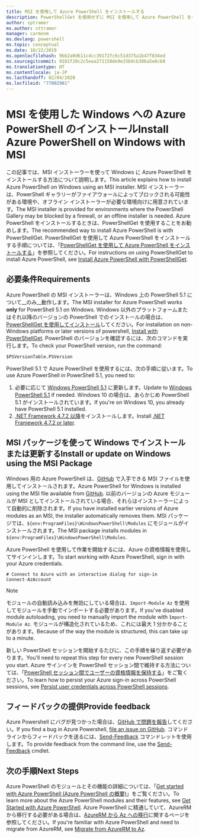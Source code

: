 ```yaml
---
title: MSI を使用して Azure PowerShell をインストールする
description: PowerShellGet を使用せずに MSI を使用して Azure PowerShell をインストールする方法
author: sptramer
ms.author: sttramer
manager: carmonm
ms.devlang: powershell
ms.topic: conceptual
ms.date: 10/22/2019
ms.openlocfilehash: 9bb2a0d611c4cc39172fc6c51d375a1b47f834ed
ms.sourcegitcommit: 9181f20c2c5eaa271150de9e25b9cb30ba5e6cb0
ms.translationtype: HT
ms.contentlocale: ja-JP
ms.lasthandoff: 02/04/2020
ms.locfileid: "77002981"
---
```

# <a name="install-azure-powershell-on-windows-with-msi"></a><span data-ttu-id="2aa6c-103">MSI を使用した Windows への Azure PowerShell のインストール</span><span class="sxs-lookup"><span data-stu-id="2aa6c-103">Install Azure PowerShell on Windows with MSI</span></span>

<span data-ttu-id="2aa6c-104">この記事では、MSI インストーラーを使って Windows に Azure PowerShell をインストールする方法について説明します。</span><span class="sxs-lookup"><span data-stu-id="2aa6c-104">This article explains how to install Azure PowerShell on Windows using an MSI installer.</span></span> <span data-ttu-id="2aa6c-105">MSI インストーラーは、PowerShell ギャラリーがファイアウォールによってブロックされる可能性がある環境や、オフライン インストーラーが必要な環境向けに用意されています。</span><span class="sxs-lookup"><span data-stu-id="2aa6c-105">The MSI installer is provided for environments where the PowerShell Gallery may be blocked by a firewall, or an offline installer is needed.</span></span> <span data-ttu-id="2aa6c-106">Azure PowerShell をインストールするときは、PowerShellGet を使用することをお勧めします。</span><span class="sxs-lookup"><span data-stu-id="2aa6c-106">The recommended way to install Azure PowerShell is with PowerShellGet.</span></span> <span data-ttu-id="2aa6c-107">PowerShellGet を使用して Azure PowerShell をインストールする手順については、「[PowerShellGet を使用して Azure PowerShell をインストールする](install-az-ps.md)」を参照してください。</span><span class="sxs-lookup"><span data-stu-id="2aa6c-107">For instructions on using PowerShellGet to install Azure PowerShell, see [Install Azure PowerShell with PowerShellGet](install-az-ps.md).</span></span>

## <a name="requirements"></a><span data-ttu-id="2aa6c-108">必要条件</span><span class="sxs-lookup"><span data-stu-id="2aa6c-108">Requirements</span></span>

<span data-ttu-id="2aa6c-109">Azure PowerShell の MSI インストーラーは、Windows 上の PowerShell 5.1 について__のみ__動作します。</span><span class="sxs-lookup"><span data-stu-id="2aa6c-109">The MSI installer for Azure PowerShell works __only__ for PowerShell 5.1 on Windows.</span></span> <span data-ttu-id="2aa6c-110">Windows 以外のプラットフォームまたはそれ以降のバージョンの PowerShell でのインストールの場合は、[PowerShellGet を使用してインストール](install-az-ps.md)してください。</span><span class="sxs-lookup"><span data-stu-id="2aa6c-110">For installation on non-Windows platforms or later versions of powershell, [Install with PowerShellGet](install-az-ps.md).</span></span>
<span data-ttu-id="2aa6c-111">PowerShell のバージョンを確認するには、次のコマンドを実行します。</span><span class="sxs-lookup"><span data-stu-id="2aa6c-111">To check your PowerShell version, run the command:</span></span>

```powershell-interactive
$PSVersionTable.PSVersion
```

<span data-ttu-id="2aa6c-112">PowerShell 5.1 で Azure PowerShell を使用するには、次の手順に従います。</span><span class="sxs-lookup"><span data-stu-id="2aa6c-112">To use Azure PowerShell in PowerShell 5.1, you need to:</span></span>

1. <span data-ttu-id="2aa6c-113">必要に応じて [Windows PowerShell 5.1](/powershell/scripting/install/installing-windows-powershell#upgrading-existing-windows-powershell) に更新します。</span><span class="sxs-lookup"><span data-stu-id="2aa6c-113">Update to [Windows PowerShell 5.1](/powershell/scripting/install/installing-windows-powershell#upgrading-existing-windows-powershell) if needed.</span></span> <span data-ttu-id="2aa6c-114">Windows 10 の場合は、あらかじめ PowerShell 5.1 がインストールされています。</span><span class="sxs-lookup"><span data-stu-id="2aa6c-114">If you're on Windows 10, you already have PowerShell 5.1 installed.</span></span>
2. <span data-ttu-id="2aa6c-115">[.NET Framework 4.7.2 以降](/dotnet/framework/install)をインストールします。</span><span class="sxs-lookup"><span data-stu-id="2aa6c-115">Install [.NET Framework 4.7.2 or later](/dotnet/framework/install).</span></span>

## <a name="install-or-update-on-windows-using-the-msi-package"></a><span data-ttu-id="2aa6c-116">MSI パッケージを使って Windows でインストールまたは更新する</span><span class="sxs-lookup"><span data-stu-id="2aa6c-116">Install or update on Windows using the MSI Package</span></span>

<span data-ttu-id="2aa6c-117">Windows 用の Azure PowerShell は、[GitHub](https://github.com/Azure/azure-powershell/releases/tag/v3.3.0-January2020) で入手できる MSI ファイルを使用してインストールされます。</span><span class="sxs-lookup"><span data-stu-id="2aa6c-117">Azure PowerShell for Windows is installed using the MSI file available from [GitHub](https://github.com/Azure/azure-powershell/releases/tag/v3.3.0-January2020).</span></span> <span data-ttu-id="2aa6c-118">以前のバージョンの Azure モジュールが MSI としてインストールされている場合、それらはインストーラーによって自動的に削除されます。</span><span class="sxs-lookup"><span data-stu-id="2aa6c-118">If you have installed earlier versions of Azure modules as an MSI, the installer automatically removes them.</span></span> <span data-ttu-id="2aa6c-119">MSI パッケージでは、`${env:ProgramFiles}\WindowsPowerShell\Modules` にモジュールがインストールされます。</span><span class="sxs-lookup"><span data-stu-id="2aa6c-119">The MSI package installs modules in `${env:ProgramFiles}\WindowsPowerShell\Modules`.</span></span>

<span data-ttu-id="2aa6c-120">Azure PowerShell を使用して作業を開始するには、Azure の資格情報を使用してサインインします。</span><span class="sxs-lookup"><span data-stu-id="2aa6c-120">To start working with Azure PowerShell, sign in with your Azure credentials.</span></span>

```powershell-interactive
# Connect to Azure with an interactive dialog for sign-in
Connect-AzAccount
```

> [!NOTE]
>
> <span data-ttu-id="2aa6c-121">モジュールの自動読み込みを無効にしている場合は、`Import-Module Az` を使用してモジュールを手動でインポートする必要があります。</span><span class="sxs-lookup"><span data-stu-id="2aa6c-121">If you've disabled module autoloading, you need to manually import the module with `Import-Module Az`.</span></span> <span data-ttu-id="2aa6c-122">モジュールが構造化されているため、これには最大 1 分かかることがあります。</span><span class="sxs-lookup"><span data-stu-id="2aa6c-122">Because of the way the module is structured, this can take up to a minute.</span></span>

<span data-ttu-id="2aa6c-123">新しい PowerShell セッションを開始するたびに、この手順を繰り返す必要があります。</span><span class="sxs-lookup"><span data-stu-id="2aa6c-123">You'll need to repeat this step for every new PowerShell session you start.</span></span> <span data-ttu-id="2aa6c-124">Azure サインインを PowerShell セッション間で維持する方法については、「[PowerShell セッション間でユーザーの資格情報を保持する](context-persistence.md)」をご覧ください。</span><span class="sxs-lookup"><span data-stu-id="2aa6c-124">To learn how to persist your Azure sign-in across PowerShell sessions, see [Persist user credentials across PowerShell sessions](context-persistence.md).</span></span>

## <a name="provide-feedback"></a><span data-ttu-id="2aa6c-125">フィードバックの提供</span><span class="sxs-lookup"><span data-stu-id="2aa6c-125">Provide feedback</span></span>

<span data-ttu-id="2aa6c-126">Azure Powershell にバグが見つかった場合は、[GitHub で問題を報告](https://github.com/Azure/azure-powershell/issues)してください。</span><span class="sxs-lookup"><span data-stu-id="2aa6c-126">If you find a bug in Azure Powershell, [file an issue on GitHub](https://github.com/Azure/azure-powershell/issues).</span></span>
<span data-ttu-id="2aa6c-127">コマンド ラインからフィードバックを送るには、[Send-Feedback](/powershell/module/az.accounts/send-feedback) コマンドレットを使用します。</span><span class="sxs-lookup"><span data-stu-id="2aa6c-127">To provide feedback from the command line, use the [Send-Feedback](/powershell/module/az.accounts/send-feedback) cmdlet.</span></span>

## <a name="next-steps"></a><span data-ttu-id="2aa6c-128">次の手順</span><span class="sxs-lookup"><span data-stu-id="2aa6c-128">Next Steps</span></span>

<span data-ttu-id="2aa6c-129">Azure PowerShell のモジュールとその機能の詳細については、「[Get started with Azure PowerShell (Azure PowerShell の概要)](get-started-azureps.md)」をご覧ください。</span><span class="sxs-lookup"><span data-stu-id="2aa6c-129">To learn more about the Azure PowerShell modules and their features, see [Get Started with Azure PowerShell](get-started-azureps.md).</span></span>
<span data-ttu-id="2aa6c-130">Azure PowerShell に精通していて、AzureRM から移行する必要がある場合は、[AzureRM から Az への移行](migrate-from-azurerm-to-az.md)に関するページを参照してください。</span><span class="sxs-lookup"><span data-stu-id="2aa6c-130">If you're familiar with Azure PowerShell and need to migrate from AzureRM, see [Migrate from AzureRM to Az](migrate-from-azurerm-to-az.md).</span></span>
